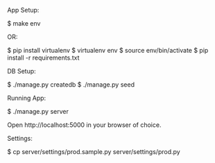 App Setup:

$ make env

OR:

$ pip install virtualenv
$ virtualenv env
$ source env/bin/activate
$ pip install -r requirements.txt

DB Setup:

$ ./manage.py createdb
$ ./manage.py seed

Running App:

$ ./manage.py server

Open http://localhost:5000 in your browser of choice.

Settings:

$ cp server/settings/prod.sample.py server/settings/prod.py

